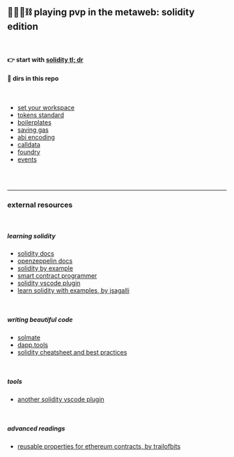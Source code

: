 ## 🥷🏻🛵⛓️ playing pvp in the metaweb: solidity edition


<br>

#### 👉 start with [solidity tl; dr](solidity_tldr.md)




#### 🧰 dirs in this repo

<br>

* [set your workspace](workspace)
* [tokens standard](token_standards)
* [boilerplates](boilerplates)
* [saving gas](saving_gas)
* [abi encoding](abi_encoding)
* [calldata](calldata)
* [foundry](foundry)
* [events](events)




<br>
<br>

---

### external resources

<br>

##### learning solidity

* [solidity docs](https://docs.soliditylang.org/en/v0.8.12/)
* [openzeppelin docs](https://docs.openzeppelin.com/)
* [solidity by example](https://solidity-by-example.org/)
* [smart contract programmer](https://www.youtube.com/channel/UCJWh7F3AFyQ_x01VKzr9eyA)
* [solidity vscode plugin](https://marketplace.visualstudio.com/items?itemName=tintinweb.solidity-visual-auditor)
* [learn solidity with examples, by jsagalli](https://github.com/James-Sangalli/learn-solidity-with-examples)


<br>

##### writing beautiful code

* [solmate](https://github.com/transmissions11/solmate/)
* [dapp.tools](https://dapp.tools/)
* [solidity cheatsheet and best practices](https://github.com/manojpramesh/solidity-cheatsheet)



<br>

##### tools

* [another solidity vscode plugin](https://marketplace.visualstudio.com/items?itemName=JuanBlanco.solidity)

<br>

##### advanced readings

* [reusable properties for ethereum contracts, by trailofbits](https://blog.trailofbits.com/2023/02/27/reusable-properties-ethereum-contracts-echidna/)
